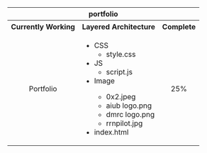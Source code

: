 <p align="center">
    <table align="center">
        <tr align="center">
  	        <th colspan="3">portfolio</th>
        </tr>
        <tr align="center">
            <th>Currently Working</th>
            <th>Layered Architecture</th>
            <th>Complete</th>
        </tr>
        <tr>
            <td align="center">Portfolio</td>
            <td>
                <ul>
                    <li>CSS
                        <ul>
                            <li>style.css</li>
                        </ul>
                    </li>
                    <li>JS
                        <ul>
                            <li>script.js</li>
                        </ul>
                    </li>
                    <li>Image</li>
                    <ul>
                        <li>0x2.jpeg</li>
                        <li>aiub logo.png</li>
                        <li>dmrc logo.png</li>
                        <li>rrnpilot.jpg</li>
                    </ul>
                    <li>index.html</li>
                </ul>
            </td>
            <td align="center">25%</td>
        </tr>
    </table>
</p>
